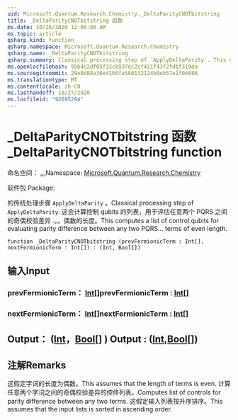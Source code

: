 ```yaml
---
uid: Microsoft.Quantum.Research.Chemistry._DeltaParityCNOTbitstring
title: _DeltaParityCNOTbitstring 函数
ms.date: 10/26/2020 12:00:00 AM
ms.topic: article
qsharp.kind: function
qsharp.namespace: Microsoft.Quantum.Research.Chemistry
qsharp.name: _DeltaParityCNOTbitstring
qsharp.summary: Classical processing step of `ApplyDeltaParity`. This computes a list of control qubits for evaluating parity difference between any two PQRS... terms of even length.
ms.openlocfilehash: 95b4c2df05f32cb937ec2cf421f43f2fdbf319da
ms.sourcegitcommit: 29e0d88a30e4166fa580132124b0eb57e1f0e986
ms.translationtype: MT
ms.contentlocale: zh-CN
ms.lasthandoff: 10/27/2020
ms.locfileid: "92695294"
---
```

# <a name="_deltaparitycnotbitstring-function"></a><span data-ttu-id="6baaf-102">_DeltaParityCNOTbitstring 函数</span><span class="sxs-lookup"><span data-stu-id="6baaf-102">_DeltaParityCNOTbitstring function</span></span>

<span data-ttu-id="6baaf-103">命名空间： [...](xref:Microsoft.Quantum.Research.Chemistry)</span><span class="sxs-lookup"><span data-stu-id="6baaf-103">Namespace: [Microsoft.Quantum.Research.Chemistry](xref:Microsoft.Quantum.Research.Chemistry)</span></span>

<span data-ttu-id="6baaf-104">软件包 [](https://nuget.org/packages/)</span><span class="sxs-lookup"><span data-stu-id="6baaf-104">Package: [](https://nuget.org/packages/)</span></span>


<span data-ttu-id="6baaf-105">的传统处理步骤 `ApplyDeltaParity` 。</span><span class="sxs-lookup"><span data-stu-id="6baaf-105">Classical processing step of `ApplyDeltaParity`.</span></span>
<span data-ttu-id="6baaf-106">这会计算控制 qubits 的列表，用于评估任意两个 PQRS 之间的奇偶校验差异 .。。偶数的长度。</span><span class="sxs-lookup"><span data-stu-id="6baaf-106">This computes a list of control qubits for evaluating parity difference between any two PQRS... terms of even length.</span></span>

```qsharp
function _DeltaParityCNOTbitstring (prevFermionicTerm : Int[], nextFermionicTerm : Int[]) : (Int, Bool[])
```


## <a name="input"></a><span data-ttu-id="6baaf-107">输入</span><span class="sxs-lookup"><span data-stu-id="6baaf-107">Input</span></span>

### <a name="prevfermionicterm--int"></a><span data-ttu-id="6baaf-108">prevFermionicTerm： [Int](xref:microsoft.quantum.lang-ref.int)[]</span><span class="sxs-lookup"><span data-stu-id="6baaf-108">prevFermionicTerm : [Int](xref:microsoft.quantum.lang-ref.int)[]</span></span>




### <a name="nextfermionicterm--int"></a><span data-ttu-id="6baaf-109">nextFermionicTerm： [Int](xref:microsoft.quantum.lang-ref.int)[]</span><span class="sxs-lookup"><span data-stu-id="6baaf-109">nextFermionicTerm : [Int](xref:microsoft.quantum.lang-ref.int)[]</span></span>





## <a name="output--intbool"></a><span data-ttu-id="6baaf-110">Output： ([Int](xref:microsoft.quantum.lang-ref.int)，[Bool](xref:microsoft.quantum.lang-ref.bool)[] ) </span><span class="sxs-lookup"><span data-stu-id="6baaf-110">Output : ([Int](xref:microsoft.quantum.lang-ref.int),[Bool](xref:microsoft.quantum.lang-ref.bool)[])</span></span>



## <a name="remarks"></a><span data-ttu-id="6baaf-111">注解</span><span class="sxs-lookup"><span data-stu-id="6baaf-111">Remarks</span></span>

<span data-ttu-id="6baaf-112">这假定字词的长度为偶数。</span><span class="sxs-lookup"><span data-stu-id="6baaf-112">This assumes that the length of terms is even.</span></span>
<span data-ttu-id="6baaf-113">计算任意两个字词之间的奇偶校验差异的控件列表。</span><span class="sxs-lookup"><span data-stu-id="6baaf-113">Computes list of controls for parity difference between any two terms.</span></span>
<span data-ttu-id="6baaf-114">这假定输入列表按升序排序。</span><span class="sxs-lookup"><span data-stu-id="6baaf-114">This assumes that the input lists is sorted in ascending order.</span></span>